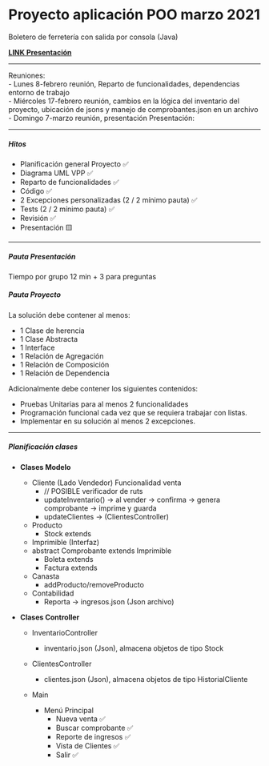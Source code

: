# Proyecto aplicación POO marzo 2021  

Boletero de ferretería con salida por consola (Java)  

[**LINK Presentación**](https://docs.google.com/presentation/d/1I5EQ86TiMiDpk-DpyJEOj4hgxOGv0--WW2y1cKNZm5g/edit?usp=sharing)

---  

   Reuniones:  
    - Lunes 8-febrero reunión, Reparto de funcionalidades, dependencias entorno de trabajo  
    - Miércoles 17-febrero reunión, cambios en la lógica del inventario del proyecto, ubicación de jsons y manejo de comprobantes.json en un archivo  
    - Domingo 7-marzo reunión, presentación
   Presentación:

---  

##### Hitos
   - Planificación general Proyecto ✅
   - Diagrama UML VPP ✅
   - Reparto de funcionalidades ✅
   - Código ✅
   - 2 Excepciones personalizadas (2 / 2 mínimo pauta) ✅
   - Tests (2 / 2 mínimo pauta) ✅
   - Revisión ✅
   - Presentación 🟨

---


##### Pauta Presentación 

Tiempo por grupo 12 min + 3 para preguntas
     

##### Pauta Proyecto 
La solución debe contener al menos:
   - 1 Clase de herencia
   - 1 Clase Abstracta
   - 1 Interface
   - 1 Relación de Agregación
   - 1 Relación de Composición
   - 1 Relación de Dependencia   
  
Adicionalmente debe contener los siguientes contenidos:
   - Pruebas Unitarias para al menos 2 funcionalidades
   - Programación funcional cada vez que se requiera trabajar con listas.
   - Implementar en su solución al menos 2 excepciones.

---  

##### Planificación clases

- **Clases Modelo**
    - Cliente (Lado Vendedor) Funcionalidad venta  
        - // POSIBLE verificador de ruts  
        - updateInventario() -> al vender -> confirma -> genera comprobante -> imprime y guarda  
        - updateClientes -> (ClientesController)
    - Producto  
        - Stock extends
    - Imprimible (Interfaz) 
    - abstract Comprobante extends Imprimible  
        - Boleta extends  
        - Factura extends  
    - Canasta  
        - addProducto/removeProducto  
    - Contabilidad
        - Reporta -> ingresos.json (Json archivo) 


- **Clases Controller**
    - InventarioController  
        - inventario.json (Json), almacena objetos de tipo Stock  

    - ClientesController  
        - clientes.json (Json), almacena objetos de tipo HistorialCliente

    - Main  
        - Menú Principal
            - Nueva venta ✅
            - Buscar comprobante ✅
            - Reporte de ingresos ✅
            - Vista de Clientes ✅
            - Salir ✅
